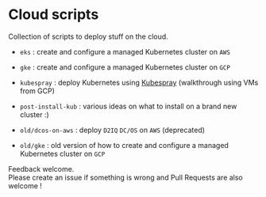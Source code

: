 # Cloud scripts

Collection of scripts to deploy stuff on the cloud.

- `eks` : create and configure a managed Kubernetes cluster on `AWS`
- `gke` : create and configure a managed Kubernetes cluster on `GCP`
- `kubespray` : deploy Kubernetes using [Kubespray](https://github.com/kubernetes-sigs/kubespray) (walkthrough using VMs from GCP)
- `post-install-kub` : various ideas on what to install on a brand new cluster :)

- `old/dcos-on-aws` : deploy `D2IQ` `DC/OS` on `AWS` (deprecated)
- `old/gke` : old version of how to create and configure a managed Kubernetes cluster on `GCP`

Feedback welcome.  
Please create an issue if something is wrong and Pull Requests are also welcome !
